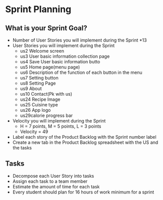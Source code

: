 # Sprint Planning

## What is your Sprint Goal?

* Number of User Stories you will implement during the Sprint
  *13
* User Stories you will implement during the Sprint
  * us2 Welcome screen
  * us3 User basic information collection page
  * us4 Save User basic information butto
  * us5 Home page(menu page)
  * us6 Description of the function of each button in the menu
  * us7 Setting button
  * us8 Setting Page
  * us9 About
  * us10 Contact(Pk with us)
  * us24 Recipe Image 
  * us25 Cuisine type
  * us26 App logo
  * us29calorie progress bar
* Velocity you will implement during the Sprint
  * H = 7 points, M = 5 points, L = 3 points
  * Velocity = 49
* Label each story of the Product Backlog with the Sprint number label
* Create a new tab in the Product Backlog spreadsheet with the US and the tasks

## Tasks

*	Decompose each User Story into tasks 
*	Assign each task to a team member
*	Estimate the amount of time for each task
*	Every student should plan for 16 hours of work minimum for a sprint

